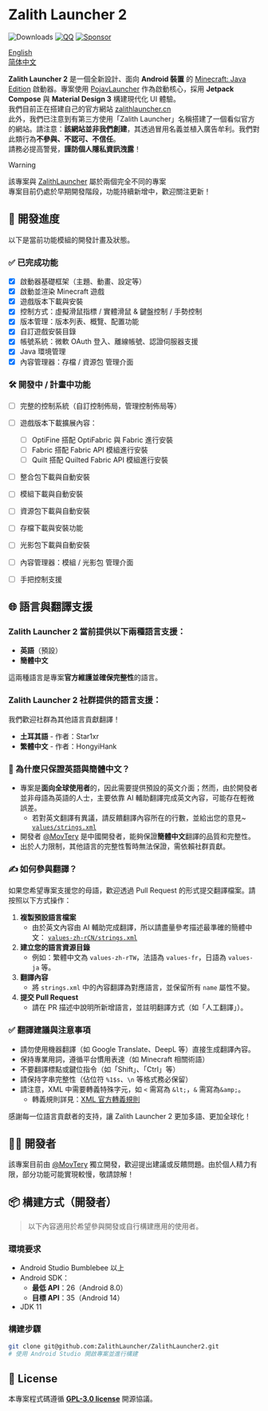 # Zalith Launcher 2
![Downloads](https://img.shields.io/github/downloads/ZalithLauncher/ZalithLauncher2/total)
[![QQ](https://img.shields.io/badge/QQ-blue)](https://qm.qq.com/q/2MVxS0B29y)
[![Sponsor](https://img.shields.io/badge/sponsor-30363D?logo=GitHub-Sponsors)](https://afdian.com/a/MovTery)

[English](README.md)  
[简体中文](README_ZH_CN.md)

**Zalith Launcher 2** 是一個全新設計、面向 **Android 裝置** 的 [Minecraft: Java Edition](https://www.minecraft.net/) 啟動器。專案使用 [PojavLauncher](https://github.com/PojavLauncherTeam/PojavLauncher/tree/v3_openjdk/app_pojavlauncher/src/main/jni) 作為啟動核心，採用 **Jetpack Compose** 與 **Material Design 3** 構建現代化 UI 體驗。  
我們目前正在搭建自己的官方網站 [zalithlauncher.cn](https://zalithlauncher.cn)  
此外，我們已注意到有第三方使用「Zalith Launcher」名稱搭建了一個看似官方的網站。請注意：**該網站並非我們創建**，其透過冒用名義並植入廣告牟利。我們對此類行為**不參與、不認可、不信任**。  
請務必提高警覺，**謹防個人隱私資訊洩露**！  

> [!WARNING]
> 該專案與 [ZalithLauncher](https://github.com/ZalithLauncher/ZalithLauncher) 屬於兩個完全不同的專案  
> 專案目前仍處於早期開發階段，功能持續新增中，歡迎關注更新！





## 📅 開發進度

以下是當前功能模組的開發計畫及狀態。

### ✅ 已完成功能

* [x] 啟動器基礎框架（主題、動畫、設定等）
* [x] 啟動並渲染 Minecraft 遊戲
* [x] 遊戲版本下載與安裝
* [x] 控制方式：虛擬滑鼠指標 / 實體滑鼠 & 鍵盤控制 / 手勢控制
* [x] 版本管理：版本列表、概覽、配置功能
* [x] 自訂遊戲安裝目錄
* [x] 帳號系統：微軟 OAuth 登入、離線帳號、認證伺服器支援
* [x] Java 環境管理
* [x] 內容管理器：存檔 / 資源包 管理介面

### 🛠️ 開發中 / 計畫中功能

* [ ] 完整的控制系統（自訂控制佈局，管理控制佈局等）
* [ ] 遊戲版本下載擴展內容：
    * [ ] OptiFine 搭配 OptiFabric 與 Fabric 進行安裝
    * [ ] Fabric 搭配 Fabric API 模組進行安裝
    * [ ] Quilt 搭配 Quilted Fabric API 模組進行安裝
* [ ] 整合包下載與自動安裝
* [ ] 模組下載與自動安裝
* [ ] 資源包下載與自動安裝
* [ ] 存檔下載與安裝功能
* [ ] 光影包下載與自動安裝
* [ ] 內容管理器：模組 / 光影包 管理介面
* [ ] 手把控制支援



## 🌐 語言與翻譯支援

### Zalith Launcher 2 當前提供以下兩種語言支援：

* **英語**（預設）
* **簡體中文**

這兩種語言是專案**官方維護並確保完整性**的語言。

### Zalith Launcher 2 社群提供的語言支援：

我們歡迎社群為其他語言貢獻翻譯！

* **土耳其語** - 作者：Star1xr
* **繁體中文** - 作者：HongyiHank

### 📌 為什麼只保證英語與簡體中文？

* 專案是**面向全球使用者**的，因此需要提供預設的英文介面；然而，由於開發者並非母語為英語的人士，主要依靠 AI 輔助翻譯完成英文內容，可能存在輕微誤差。
   * 若對英文翻譯有異議，請反饋翻譯內容所在的行數，並給出您的意見~ [`values/strings.xml`](./ZalithLauncher/src/main/res/values/strings.xml)
* 開發者 [@MovTery](https://github.com/MovTery) 是中國開發者，能夠保證**簡體中文**翻譯的品質和完整性。
* 出於人力限制，其他語言的完整性暫時無法保證，需依賴社群貢獻。

### ✍️ 如何參與翻譯？

如果您希望專案支援您的母語，歡迎透過 Pull Request 的形式提交翻譯檔案。請按照以下方式操作：

1. **複製預設語言檔案**
   * 由於英文內容由 AI 輔助完成翻譯，所以請盡量參考描述最準確的簡體中文：
     [`values-zh-rCN/strings.xml`](./ZalithLauncher/src/main/res/values-zh-rCN/strings.xml)
2. **建立您的語言資源目錄**
   * 例如：繁體中文為 `values-zh-rTW`，法語為 `values-fr`，日語為 `values-ja` 等。
3. **翻譯內容**
   * 將 `strings.xml` 中的內容翻譯為對應語言，並保留所有 `name` 屬性不變。
4. **提交 Pull Request**
   * 請在 PR 描述中說明所新增語言，並註明翻譯方式（如「人工翻譯」）。

### ✅ 翻譯建議與注意事項

* 請勿使用機器翻譯（如 Google Translate、DeepL 等）直接生成翻譯內容。
* 保持專業用詞，遵循平台慣用表達（如 Minecraft 相關術語）
* 不要翻譯標點或鍵位指令（如「Shift」、「Ctrl」等）
* 請保持字串完整性（佔位符 `%1$s`、`\n` 等格式務必保留）
* 請注意，XML 中需要轉義特殊字元，如 `<` 需寫為 `&lt;`，`&` 需寫為`&amp;`。
   * 轉義規則詳見：[XML 官方轉義規則](https://www.w3.org/TR/xml/#syntax)

感謝每一位語言貢獻者的支持，讓 Zalith Launcher 2 更加多語、更加全球化！




## 👨‍💻 開發者

該專案目前由 [@MovTery](https://github.com/MovTery) 獨立開發，歡迎提出建議或反饋問題。由於個人精力有限，部分功能可能實現較慢，敬請諒解！




## 📦 構建方式（開發者）

> 以下內容適用於希望參與開發或自行構建應用的使用者。

### 環境要求

* Android Studio Bumblebee 以上
* Android SDK：
    * **最低 API**：26（Android 8.0）
    * **目標 API**：35（Android 14）
* JDK 11

### 構建步驟

```bash
git clone git@github.com:ZalithLauncher/ZalithLauncher2.git
# 使用 Android Studio 開啟專案並進行構建
```




## 📜 License

本專案程式碼遵循 **[GPL-3.0 license](LICENSE)** 開源協議。
